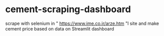 # cement-scraping-dashboard
scrape with selenium in  " https://www.ime.co.ir/arze.htm "l  site and make cement price based on  data on Streamlit dashboard
